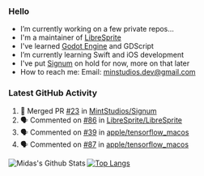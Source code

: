 ### Hello

- I’m currently working on a few private repos...
- I'm a maintainer of [LibreSprite](https://github.com/LibreSprite/LibreSprite)
- I've learned [Godot Engine](https://godotengine.org/) and GDScript
- I’m currently learning Swift and iOS development
- I've put [Signum](https://github.com/MintStudios/Signum) on hold for now, more on that later
- How to reach me: Email: minstudios.dev@gmail.com

### Latest GitHub Activity
<!--START_SECTION:activity-->

1. 🎉 Merged PR [#23](https://github.com/MintStudios/Signum/pull/23) in [MintStudios/Signum](https://github.com/MintStudios/Signum)
2. 🗣 Commented on [#86](https://github.com/LibreSprite/LibreSprite/issues/86) in [LibreSprite/LibreSprite](https://github.com/LibreSprite/LibreSprite)
3. 🗣 Commented on [#39](https://github.com/apple/tensorflow_macos/issues/39) in [apple/tensorflow_macos](https://github.com/apple/tensorflow_macos)
4. 🗣 Commented on [#87](https://github.com/apple/tensorflow_macos/issues/87) in [apple/tensorflow_macos](https://github.com/apple/tensorflow_macos)
<!--END_SECTION:activity-->

<img align="left" alt="Midas's Github Stats" src="https://github-readme-stats.vercel.app/api?username=MintStudios&show_icons=true&hide_border=true&count_private=true&theme=radical" />

[![Top Langs](https://github-readme-stats.vercel.app/api/top-langs/?username=MintStudios&hide_border=true&count_private=true&theme=radical)](https://github.com/anuraghazra/github-readme-stats)
